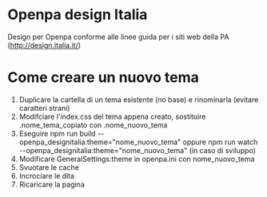 # Openpa design Italia

Design per Openpa conforme alle linee guida per i siti web della PA (http://design.italia.it/)

# Come creare un nuovo tema

1. Duplicare la cartella di un tema esistente (no base) e rinominarla (evitare caratteri strani)
2. Modifciare l'index.css del tema appena creato, sostituire .nome_tema_copiato con .nome_nuovo_tema
3. Eseguire npm run build --openpa_designitalia:theme="nome_nuovo_tema" oppure npm run watch --openpa_designitalia:theme="nome_nuovo_tema" (in caso di sviluppo)
4. Modificare GeneralSettings:theme in openpa.ini con nome_nuovo_tema
5. Svuotare le cache
6. Incrociare le dita
7. Ricaricare la pagina
